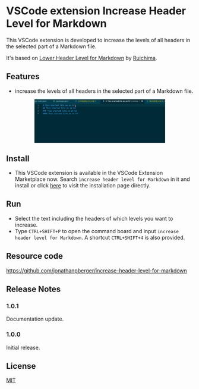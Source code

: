 # VSCode extension Increase Header Level for Markdown

This VSCode extension is developed to increase the levels of all headers in the selected part of a Markdown file.

It's based on [Lower Header Level for Markdown](https://github.com/ruichima/lower-header-level-for-markdown) by [Ruichima](https://github.com/ruichima/).

## Features

- increase the levels of all headers in the selected part of a Markdown file.
<!-- - increase the levels of all headers in the selected part of a Markdown file. See an example below. -->

<div  align="center">
<img src="./img/features.gif" width = "70%" height = "70%" align=center />
</div>

## Install

- This VSCode extension is available in the VSCode Extension Marketplace now. Search `increase header level for Markdown` in it and install or click [here](https://marketplace.visualstudio.com/items?itemName=DiscoveryWorks.increase-header-level-for-markdown) to visit the installation page directly.

## Run

- Select the text including the headers of which levels you want to increase.
- Type `CTRL+SHIFT+P` to open the command board and input `increase header level for Markdown`. A shortcut `CTRL+SHIFT+4` is also provided.

## Resource code

https://github.com/jonathanpberger/increase-header-level-for-markdown

## Release Notes

### 1.0.1

Documentation update.
### 1.0.0

Initial release.

## License

[MIT](./LICENSE)
